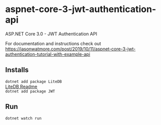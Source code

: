 # aspnet-core-3-jwt-authentication-api

ASP.NET Core 3.0 - JWT Authentication API

For documentation and instructions check out https://jasonwatmore.com/post/2019/10/11/aspnet-core-3-jwt-authentication-tutorial-with-example-api

## Installs
`dotnet add package LiteDB`  
[LiteDB Readme](https://github.com/mbdavid/LiteDB/wiki/Getting-Started)  
`dotnet add package JWT`  

## Run
`dotnet watch run`